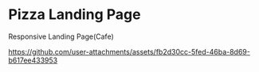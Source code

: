 # Pizza Landing Page
Responsive Landing Page(Cafe)


https://github.com/user-attachments/assets/fb2d30cc-5fed-46ba-8d69-b617ee433953

